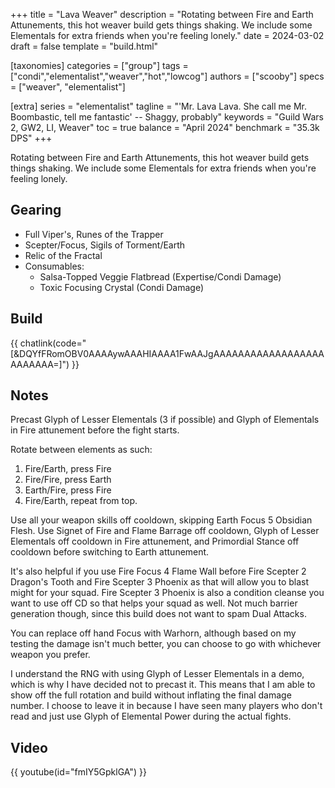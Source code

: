 +++
title = "Lava Weaver"
description = "Rotating between Fire and Earth Attunements, this hot weaver build gets things shaking. We include some Elementals for extra friends when you're feeling lonely."
date = 2024-03-02
draft = false
template = "build.html"

[taxonomies]
categories = ["group"]
tags = ["condi","elementalist","weaver","hot","lowcog"]
authors = ["scooby"]
specs = ["weaver", "elementalist"]

[extra]
series = "elementalist"
tagline =  "'Mr. Lava Lava. She call me Mr. Boombastic, tell me fantastic' -- Shaggy, probably"
keywords = "Guild Wars 2, GW2, LI, Weaver"
toc = true
balance = "April 2024"
benchmark = "35.3k DPS"
+++

Rotating between Fire and Earth Attunements, this hot weaver build gets things shaking.
We include some Elementals for extra friends when you're feeling lonely.

## Gearing

- Full Viper's, Runes of the Trapper
- Scepter/Focus, Sigils of Torment/Earth
- Relic of the Fractal
- Consumables:
  - Salsa-Topped Veggie Flatbread (Expertise/Condi Damage)
  - Toxic Focusing Crystal (Condi Damage)

## Build

{{ chatlink(code="[&DQYfFRomOBV0AAAAywAAAHIAAAA1FwAAJgAAAAAAAAAAAAAAAAAAAAAAAAA=]") }}

## Notes

Precast Glyph of Lesser Elementals (3 if possible) and Glyph of Elementals in Fire attunement before the fight starts.

Rotate between elements as such:

1. Fire/Earth, press Fire
2. Fire/Fire, press Earth
3. Earth/Fire, press Fire
4. Fire/Earth, repeat from top.

Use all your weapon skills off cooldown, skipping Earth Focus 5 Obsidian Flesh. Use Signet of Fire and Flame Barrage off cooldown, Glyph of Lesser Elementals off cooldown in Fire attunement, and Primordial Stance off cooldown before switching to Earth attunement.

It's also helpful if you use Fire Focus 4 Flame Wall before Fire Scepter 2 Dragon's Tooth and Fire Scepter 3 Phoenix as that will allow you to blast might for your squad. Fire Scepter 3 Phoenix is also a condition cleanse you want to use off CD so that helps your squad as well. Not much barrier generation though, since this build does not want to spam Dual Attacks.

You can replace off hand Focus with Warhorn, although based on my testing the damage isn't much better, you can choose to go with whichever weapon you prefer.

I understand the RNG with using Glyph of Lesser Elementals in a demo, which is why I have decided not to precast it. This means that I am able to show off the full rotation and build without inflating the final damage number. I choose to leave it in because I have seen many players who don't read and just use Glyph of Elemental Power during the actual fights.

## Video

{{ youtube(id="fmIY5GpklGA") }}

